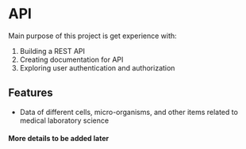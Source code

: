 # API
Main purpose of this project is get experience with:
1) Building a REST API
2) Creating documentation for API
3) Exploring user authentication and authorization
   

## Features
- Data of different cells, micro-organisms, and other items related to medical laboratory science 

#### More details to be added later
